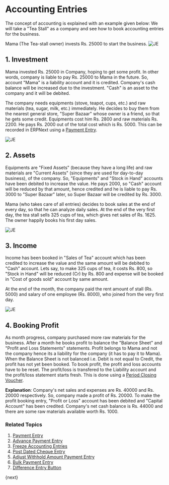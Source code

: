 <!-- add-breadcrumbs -->
# Accounting Entries

The concept of accounting is explained with an example given below: We will
take a "Tea Stall" as a company and see how to book accounting entries for the
business.

Mama (The Tea-stall owner) invests Rs. 25000 to start the business.
![JE](/docs/v13/assets/img/accounts/equity-journal-entry.png)

## 1. Investment
Mama invested Rs. 25000 in Company, hoping to get some profit. In other
words, company is liable to pay Rs. 25000 to Mama in the future. So, account
"Mama" is a liability account and it is credited. Company's cash balance will
be increased due to the investment. "Cash" is an asset to the company and it
will be debited.

  The company needs equipments (stove, teapot, cups, etc.) and raw materials (tea, sugar, milk, etc.) immediately. He decides to buy them from the nearest general store, "Super Bazaar" whose owner is a friend, so that he gets some credit. Equipments cost him Rs. 2800 and raw materials Rs. 2200. He pays Rs. 2000 out of the total cost which is Rs. 5000. This can be recorded in ERPNext using a [Payment Entry](/docs/v13/user/manual/en/accounts/payment-entry).

![JE](/docs/v13/assets/img/accounts/payment-entry-gl.png)

## 2. Assets
Equipments are "Fixed Assets" (because they have a long life) and raw materials are "Current Assets" (since they are used for day-to-day
business), of the company. So, "Equipments" and "Stock in Hand" accounts have
been debited to increase the value. He pays 2000, so "Cash" account will be
reduced by that amount, hence credited and he is liable to pay Rs. 3000 to "Super
Bazaar" later, so Super Bazaar will be credited by Rs. 3000.

  Mama (who takes care of all entries) decides to book sales at the end of every day, so that he can analyze daily sales. At the end of the very first day, the tea stall sells 325 cups of tea, which gives net sales of Rs. 1625. The owner happily books his first day sales.

![JE](/docs/v13/assets/img/accounts/sales-invoice-gl.png)

## 3. Income
Income has been booked in "Sales of Tea" account which has been
credited to increase the value and the same amount will be debited to "Cash"
account. Lets say, to make 325 cups of tea, it costs Rs. 800, so "Stock in
Hand" will be reduced (Cr) by Rs. 800 and expense will be booked in "Cost of goods
sold" account by same amount.

At the end of the month, the company paid the rent amount of stall (Rs. 5000) and
salary of one employee (Rs. 8000), who joined from the very first day.

![JE](/docs/v13/assets/img/accounts/salary-journal-entry-gl.png)

## 4. Booking Profit

As month progress, company purchased more raw materials for the business.
After a month he books profit to balance the "Balance Sheet" and "Profit and
Loss Statements" statements. Profit belongs to Mama and not the company hence
its a liability for the company (it has to pay it to Mama). When the Balance
Sheet is not balanced i.e. Debit is not equal to Credit, the profit has not
yet been booked. To book profit, the profit and loss accounts have to be reset. The profit/loss is transfered to the Liability account and the profit/loss statement starts fresh. This is done using a [Period Closing Voucher](/docs/v13/user/manual/en/accounts/period-closing-voucher).

**Explanation**: Company's net sales and expenses are Rs. 40000 and Rs. 20000
respectively. So, company made a profit of Rs. 20000. To make the profit booking
entry, "Profit or Loss" account has been debited and "Capital Account" has
been credited. Company's net cash balance is Rs. 44000 and there are some raw
materials available worth Rs. 1000.

### Related Topics
1. [Payment Entry](/docs/v13/user/manual/en/accounts/payment-entry)
1. [Advance Payment Entry](/docs/v13/user/manual/en/accounts/advance-payment-entry)
1. [Freeze Accounting Entries](/docs/v13/user/manual/en/accounts/articles/freeze-accounting-entries)
1. [Post Dated Cheque Entry](/docs/v13/user/manual/en/accounts/articles/post-dated-cheque-entry)
1. [Adjust Withhold Amount Payment Entry](/docs/v13/user/manual/en/accounts/articles/adjust-withhold-amount-payment-entry)
1. [Bulk Payment Entry](/docs/v13/user/manual/en/accounts/articles/bulk-payment-entry)
1. [Difference Entry Button](/docs/v13/user/manual/en/accounts/articles/difference-entry-button)

{next}

